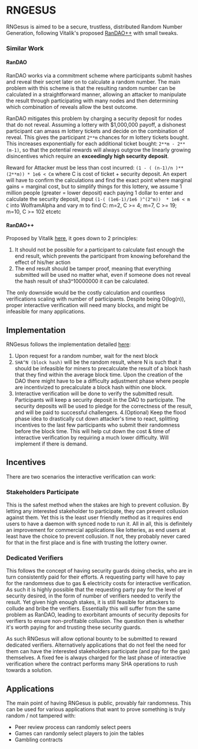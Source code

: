 # RNGESUS
RNGesus is aimed to be a secure, trustless, distributed Random Number Generation, following Vitalik's proposed [RanDAO++](https://www.reddit.com/r/ethereum/comments/4mdkku/could_ethereum_do_this_better_tor_project_is/d3v6djb)  with small tweaks.

### Similar Work
#### RanDAO
RanDAO works via a commitment scheme where participants submit hashes and reveal their secret later on to calculate a random number. The main problem with this scheme is that the resulting random number can be calculated in a straightforward manner, allowing an attacker to manipulate the result through participating with many nodes and then determining which combination of reveals allow the best outcome. 

RanDAO mitigates this problem by charging a security deposit for nodes that do not reveal. Assuming a lottery with $1,000,000 payoff, a dishonest participant can amass m lottery tickets and decide on the combination of reveal. This gives the participant  `2**m`  chances for m lottery tickets bought. This increases exponentially for each additional ticket bought: `2**m - 2**(m-1)`, so that the potential rewards will always outgrow the linearly growing disincentives which require an **exceedingly high security deposit**. 

Reward for Attacker must be less than cost incurred: `(1 - ( (n-1)/n )**(2**m)) * 1e6 < Cm` where C is cost of ticket + security deposit. An expert will have to confirm the calculations and find the exact point where marginal gains = marginal cost, but to simplify things for this lottery, we assume 1 million people (greater = lower deposit) each paying 1 dollar to enter and calculate the security deposit, input `(1-( (1e6-1)/1e6 )^(2^m))  * 1e6 < m C` into WolframAlpha and vary m to find C: m=2, C >= 4; m=7, C >= 19; m=10, C >=  102 etcetc


#### RanDAO++
Proposed by Vitalik [here](https://www.reddit.com/r/ethereum/comments/4mdkku/could_ethereum_do_this_better_tor_project_is/d3v6djb), it goes down to 2 principles: 
1. It should not be possible for a participant to calculate fast enough the end result, which prevents the participant from knowing beforehand the effect of his/her action 
2. The end result should be tamper proof, meaning that everything submitted will be used no matter what, even if someone does not reveal the hash result of sha3^10000000 it can be calculated.

The only downside would be the costly calculation and countless verifications scaling with number of participants. Despite being O(log(n)), proper interactive verification will need many blocks, and might be infeasible for many applications.


## Implementation
RNGesus follows the implementation detailed [here](https://www.reddit.com/r/ethereum/comments/4vg3gq/rngesus_randao_variant_for_more_secure/d5y74to):

1. Upon request for a random number, wait for the next block
2. `SHA^N (block hash)` will be the random result, where N is such that it should be infeasible for miners to precalculate the result of a block hash that they find within the average block time. Upon the creation of the DAO there might have to be a difficulty adjustment phase where people are incentivized to precalculate a block hash within one block.
3. Interactive verification will be done to verify the submitted result. Participants will keep a security deposit in the DAO to participate. The security deposits will be used to pledge for the correctness of the result, and will be paid to successful challengers.
4.(Optional) Keep the flood phase idea to drastically cut down attacker's time to react, splitting incentives to the last few participants who submit their randomness before the block time. This will help cut down the cost & time of interactive verification by requiring a much lower difficulty. Will implement if there is demand.

## Incentives
There are two scenarios the interactive verification can work:

### Stakeholders Participate
This is the safest method when the stakes are high to prevent collusion. By letting any interested stakeholder to participate, they can prevent collusion against them. Yet this is the least user friendly method as it requires end users to have a daemon with synced node to run it. All in all, this is definitely an improvement for commercial applications like lotteries, as end users at least have the choice to prevent collusion. If not, they probably never cared for that in the first place and is fine with trusting the lottery owner.

### Dedicated Verifiers
This follows the concept of having security guards doing checks, who are in turn consistently paid for their efforts. A requesting party will have to pay for the randomness due to gas & electricity costs for interactive verification. As such it is highly possible that the requesting party pay for the level of security desired, in the form of number of verifiers needed to verify the result. Yet given high enough stakes, it is still feasible for attackers to collude and bribe the verifiers. Essentially this will suffer from the same problem as RanDAO, leading to exorbitant amounts of security deposits for verifiers to ensure non-profitable collusion. The question then is whether it's worth paying for and trusting these security guards.

As such RNGesus will allow optional bounty to be submitted to reward dedicated verifiers. Alternatively applications that do not feel the need for them can have the interested stakeholders participate (and pay for the gas) themselves. A fixed fee is always charged for the last phase of interactive verification where the contract performs many SHA operations to rush towards a solution.


## Applications
The main point of having RNGesus is public, provably fair randomness. This can be used for various applications that want to prove something is truly random / not tampered with:
- Peer review process can randomly select peers
- Games can randomly select players to join the tables
- Gambling contracts